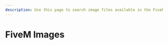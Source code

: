```yaml
---
description: Use this page to search image files available in the FiveM Image Library
---
```


# FiveM Images

